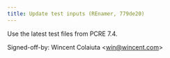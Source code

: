 ```yaml
---
title: Update test inputs (REnamer, 779de20)
---
```


Use the latest test files from PCRE 7.4.

Signed-off-by: Wincent Colaiuta &lt;win@wincent.com&gt;
